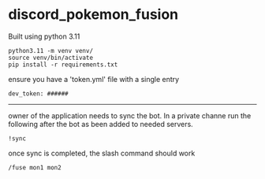 # discord_pokemon_fusion

Built using python 3.11

```
python3.11 -m venv venv/
source venv/bin/activate
pip install -r requirements.txt
```

ensure you have a 'token.yml' file with a single entry
```
dev_token: ######
```

----
owner of the application needs to sync the bot.  In a private channe run the following after the bot as been added to needed servers.
```
!sync
```
once sync is completed, the slash command should work
```
/fuse mon1 mon2
```
